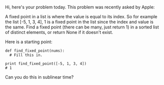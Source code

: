 Hi, here's your problem today. This problem was recently asked by Apple:

A fixed point in a list is where the value is equal to its index. So for example the list [-5, 1, 3, 4], 1 is a fixed point in the list since the index and value is the same. Find a fixed point (there can be many, just return 1) in a sorted list of distinct elements, or return None if it doesn't exist.

Here is a starting point:
```
def find_fixed_point(nums):
  # Fill this in.

print find_fixed_point([-5, 1, 3, 4])
# 1
```
Can you do this in sublinear time?
